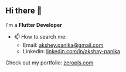 ## Hi there 👋

I'm a **Flutter Developer**

- 📫 How to search me: 
  - Email: [akshey.panika@gmail.com](mailto:akshey.panika@gmail.com)
  - Linkedin: [linkedin.com/in/akshay-panika](https://linkedin.com/in/akshay-panika)
    
Check out my portfolio: [zeropls.com](https://zeropls.com)

